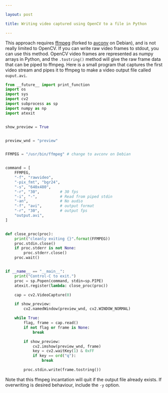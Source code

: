 ```yaml
---

layout: post

title: Writing video captured using OpenCV to a file in Python

---
```

This approach requires [ffmpeg][1] (forked to [avconv][2] on Debian), and is not
really limited to OpenCV. If you can write raw video frames to stdout, you can
use this method. OpenCV video frames are represented as numpy arrays in Python,
and the `.tostring()` method will give the raw frame data that can be piped to
ffmpeg. Here is a small program that captures the first video stream and pipes
it to ffmpeg to make a video output file called `ouput.avi`.

```python
from __future__ import print_function
import os
import sys
import cv2
import subprocess as sp
import numpy as np
import atexit


show_preview = True


preview_wnd = "preview"


FFMPEG = "/usr/bin/ffmpeg" # change to avconv on Debian


command = [
    FFMPEG,
    "-f", "rawvideo",
    "-pix_fmt", "bgr24",
    "-s", "640x480", 
    "-r", "30",         # 30 fps
    "-i", "-",          # Read from piped stdin
    "-an",              # No audio
    "-f", "avi",        # output format
    "-r", "30",         # output fps
    "output.avi",
]


def close_proc(proc):
    print("cleanly exiting {}".format(FFMPEG))
    proc.stdin.close()
    if proc.stderr is not None:
        proc.stderr.close()
    proc.wait()


if __name__ == "__main__":
    print("Control-C to exit.")
    proc = sp.Popen(command, stdin=sp.PIPE)
    atexit.register(lambda: close_proc(proc))

    cap = cv2.VideoCapture(0)

    if show_preview:
        cv2.namedWindow(preview_wnd, cv2.WINDOW_NORMAL)

    while True:
        flag, frame = cap.read()
        if not flag or frame is None:
            break

        if show_preview:
            cv2.imshow(preview_wnd, frame)
            key = cv2.waitKey(1) & 0xFF
            if key == ord("q"):
                break

        proc.stdin.write(frame.tostring())
```

Note that this ffmpeg incantation will quit if the output file already exists.
If overwriting is desired behaviour, include the `-y` option.


[1]:https://www.ffmpeg.org/
[2]:https://libav.org/avconv.html
